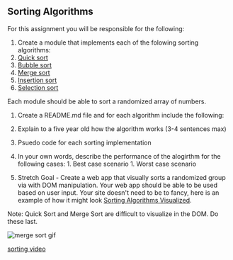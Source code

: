 ## Sorting Algorithms

For this assignment you will be responsible for the following:

1. Create a module that implements each of the folowing sorting algorithms:
  1. [Quick sort](https://en.wikipedia.org/wiki/Quicksort)
  1. [Bubble sort](https://en.wikipedia.org/wiki/Bubble_sort)
  1. [Merge sort](https://en.wikipedia.org/wiki/Merge_sort)
  1. [Insertion sort](https://en.wikipedia.org/wiki/Insertion_sort)
  1. [Selection sort](https://en.wikipedia.org/wiki/Selection_sort)

Each module should be able to sort a randomized array of numbers.

1. Create a README.md file and for each algorithm include the following:
  1. Explain to a five year old how the algorithm works (3-4 sentences max)
  1. Psuedo code for each sorting implementation
  1. In your own words, describe the performance of the alogirthm for the following cases:
    1. Best case scenario
    1. Worst case scenario

1. Stretch Goal - Create a web app that visually sorts a randomized group via with DOM manipulation. Your web app should be able to be used based on user input. Your site doesn't need to be to fancy, here is an example of how it might look [Sorting Algorithms Visualized](https://www.youtube.com/watch?v=kPRA0W1kECg).

Note: Quick Sort and Merge Sort are difficult to visualize in the DOM. Do these last.

![merge sort gif](https://upload.wikimedia.org/wikipedia/commons/c/c5/Merge_sort_animation2.gif "Merge Sort gif")

[sorting video](https://www.youtube.com/watch?v=cVMKXKoGu_Y)